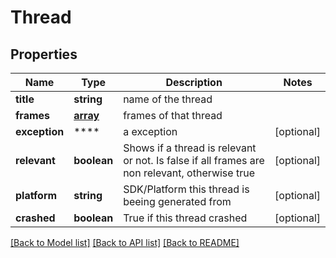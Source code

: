 # Thread

## Properties
Name | Type | Description | Notes
------------ | ------------- | ------------- | -------------
**title** | **string** | name of the thread | 
**frames** | [**array**](.md) | frames of that thread | 
**exception** | **** | a exception | [optional] 
**relevant** | **boolean** | Shows if a thread is relevant or not. Is false if all frames are non relevant, otherwise true | [optional] 
**platform** | **string** | SDK/Platform this thread is beeing generated from | [optional] 
**crashed** | **boolean** | True if this thread crashed | [optional] 

[[Back to Model list]](../README.md#documentation-for-models) [[Back to API list]](../README.md#documentation-for-api-endpoints) [[Back to README]](../README.md)

